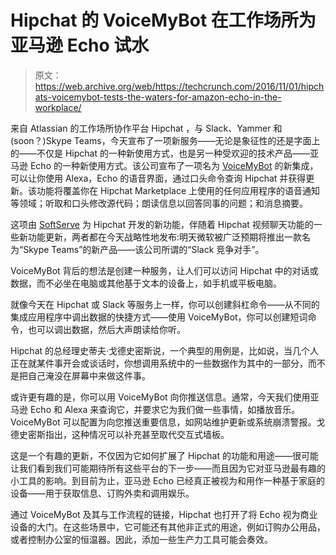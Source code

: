 # Hipchat 的 VoiceMyBot 在工作场所为亚马逊 Echo 试水 

> 原文：<https://web.archive.org/web/https://techcrunch.com/2016/11/01/hipchats-voicemybot-tests-the-waters-for-amazon-echo-in-the-workplace/>

来自 Atlassian 的工作场所协作平台 Hipchat ，与 Slack、Yammer 和(soon？)Skype Teams，今天宣布了一项新服务——无论是象征性的还是字面上的——不仅是 Hipchat 的一种新使用方式，也是另一种受欢迎的技术产品——亚马逊 Echo 的一种新使用方式。该公司宣布了一项名为 [VoiceMyBot](https://web.archive.org/web/20230128104010/http://demo.softserveinc.com/voicemybot) 的新集成，可以让你使用 Alexa，Echo 的语音界面，通过口头命令查询 Hipchat 并获得更新。该功能将覆盖你在 Hipchat Marketplace 上使用的任何应用程序的语音通知等领域；听取和口头修改源代码；朗读信息以回答同事的问题；和消息摘要。

这项由 [SoftServe](https://web.archive.org/web/20230128104010/http://softserveinc.com/) 为 Hipchat 开发的新功能，伴随着 Hipchat 视频聊天功能的一些新功能更新，两者都在今天战略性地发布:明天微软被广泛预期将推出一款名为“Skype Teams”的新产品——该公司所谓的“Slack 竞争对手”。

VoiceMyBot 背后的想法是创建一种服务，让人们可以访问 Hipchat 中的对话或数据，而不必坐在电脑或其他基于文本的设备上，如手机或平板电脑。

就像今天在 Hipchat 或 Slack 等服务上一样，你可以创建斜杠命令——从不同的集成应用程序中调出数据的快捷方式——使用 VoiceMyBot，你可以创建短词命令，也可以调出数据，然后大声朗读给你听。

Hipchat 的总经理史蒂夫·戈德史密斯说，一个典型的用例是，比如说，当几个人正在就某件事开会或谈话时，你想调用系统中的一些数据作为其中的一部分，而不是把自己淹没在屏幕中来做这件事。

或许更有趣的是，你可以用 VoiceMyBot 向你推送信息。通常，今天我们使用亚马逊 Echo 和 Alexa 来查询它，并要求它为我们做一些事情，如播放音乐。VoiceMyBot 可以配置为向您推送重要信息，如网站维护更新或系统崩溃警报。戈德史密斯指出，这种情况可以补充甚至取代交互式墙板。

这是一个有趣的更新，不仅因为它如何扩展了 Hipchat 的功能和用途——很可能让我们看到我们可能期待所有这些平台的下一步——而且因为它对亚马逊最有趣的小工具的影响。到目前为止，亚马逊 Echo 已经真正被视为和用作一种基于家庭的设备——用于获取信息、订购外卖和调用娱乐。

通过 VoiceMyBot 及其与工作流程的链接，Hipchat 也打开了将 Echo 视为商业设备的大门。在这些场景中，它可能还有其他非正式的用途，例如订购办公用品，或者控制办公室的恒温器。因此，添加一些生产力工具可能会奏效。
